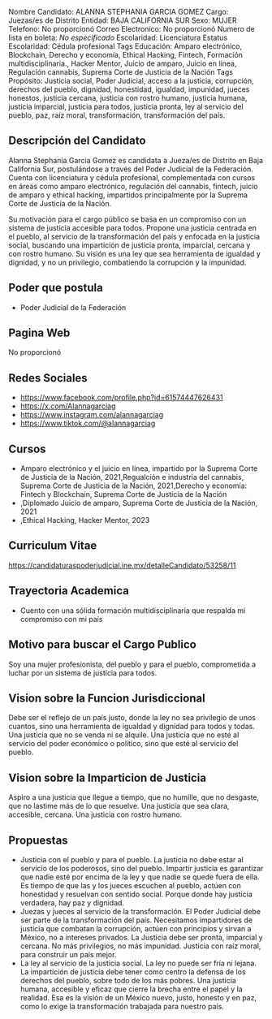 Nombre Candidato: ALANNA STEPHANIA GARCIA GOMEZ
Cargo: Juezas/es de Distrito
Entidad: BAJA CALIFORNIA SUR
Sexo: MUJER
Telefono: No proporcionó
Correo Electronico: No proporcionó
Numero de lista en boleta: *No especificado*
Escolaridad: Licenciatura
Estatus Escolaridad: Cédula profesional
Tags Educación: Amparo electrónico, Blockchain, Derecho y economía, Ethical Hacking, Fintech, Formación multidisciplinaria., Hacker Mentor, Juicio de amparo, Juicio en línea, Regulación cannabis, Suprema Corte de Justicia de la Nación
Tags Propósito: Justicia social, Poder Judicial, acceso a la justicia, corrupción, derechos del pueblo, dignidad, honestidad, igualdad, impunidad, jueces honestos, justicia cercana, justicia con rostro humano, justicia humana, justicia imparcial, justicia para todos, justicia pronta, ley al servicio del pueblo, paz, raíz moral, transformación, transformación del país.


## Descripción del Candidato 

Alanna Stephania Garcia Gomez es candidata a Jueza/es de Distrito en Baja California Sur, postulándose a través del Poder Judicial de la Federación. Cuenta con licenciatura y cédula profesional, complementada con cursos en áreas como amparo electrónico, regulación del cannabis, fintech, juicio de amparo y ethical hacking, impartidos principalmente por la Suprema Corte de Justicia de la Nación.

Su motivación para el cargo público se basa en un compromiso con un sistema de justicia accesible para todos.  Propone una justicia centrada en el pueblo, al servicio de la transformación del país y enfocada en la justicia social, buscando una impartición de justicia pronta, imparcial, cercana y con rostro humano. Su visión es una ley que sea herramienta de igualdad y dignidad, y no un privilegio, combatiendo la corrupción y la impunidad.


## Poder que postula

- Poder Judicial de la Federación


## Pagina Web

No proporcionó


## Redes Sociales

- https://www.facebook.com/profile.php?id=61574447626431
- https://x.com/Alannagarciag
- https://www.instagram.com/alannagarciag
- https://www.tiktok.com/@alannagarciag


## Cursos

- Amparo electrónico y el juicio en línea, impartido por la Suprema Corte de Justicia de la Nación, 2021,Regualción e industria del cannabis, Suprema Corte de Justicia de la Nación, 2021,Derecho y economía: Fintech y Blockchain, Suprema Corte de Justicia de la Nación
- ,Diplomado Juicio de amparo, Suprema Corte de Justicia de la Nación, 2021
- ,Ethical Hacking, Hacker Mentor, 2023


## Curriculum Vitae

https://candidaturaspoderjudicial.ine.mx/detalleCandidato/53258/11


## Trayectoria Academica

- Cuento con una sólida formación multidisciplinaria que respalda mi compromiso con mi país


## Motivo para buscar el Cargo Publico

Soy una mujer profesionista, del pueblo y para el pueblo, comprometida a luchar por un sistema de justicia para todos.


## Vision sobre la Funcion Jurisdiccional

Debe ser el reflejo de un país justo, donde la ley no sea privilegio de unos cuantos, sino una herramienta de igualdad y dignidad para todos y todas. Una justicia que no se venda ni se alquile. Una justicia que no esté al servicio del poder económico o político, sino que esté al servicio del pueblo.


## Vision sobre la Imparticion de Justicia

Aspiro a una justicia que llegue a tiempo, que no humille, que no desgaste, que no lastime más de lo que resuelve. Una justicia que sea clara, accesible, cercana. Una justicia con rostro humano.


## Propuestas

- Justicia con el pueblo y para el pueblo. La justicia no debe estar al servicio de los poderosos, sino del pueblo. Impartir justicia es garantizar que nadie esté por encima de la ley y que nadie se quede fuera de ella. Es tiempo de que las y los jueces escuchen al pueblo, actúen con honestidad y resuelvan con sentido social. Porque donde hay justicia verdadera, hay paz y dignidad.
- Juezas y jueces al servicio de la transformación. El Poder Judicial debe ser parte de la transformación del país. Necesitamos impartidores de justicia que combatan la corrupción, actúen con principios y sirvan a México, no a intereses privados. La Justicia debe ser pronta, imparcial y cercana. No más privilegios, no más impunidad. Justicia con raíz moral, para construir un país mejor.
- La ley al servicio de la justicia social. La ley no puede ser fría ni lejana. La impartición de justicia debe tener como centro la defensa de los derechos del pueblo, sobre todo de los más pobres. Una justicia humana, accesible y eficaz que cierre la brecha entre el papel y la realidad. Esa es la visión de un México nuevo, justo, honesto y en paz, como lo exige la transformación trabajada para nuestro país.

